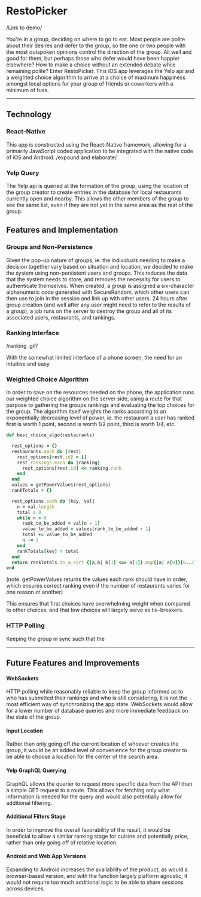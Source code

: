 # RestoPicker
/Link to demo/

You're in a group, deciding on where to go to eat. Most people are polite
about their desires and defer to the group, so the one or two people with
the most outspoken opinions control the direction of the group. All well
and good for them, but perhaps those who defer would have been happier
elsewhere? How to make a choice without an extended debate while remaining polite? Enter RestoPicker. This iOS app leverages the Yelp api and a weighted choice algorithm to arrive at a choice of maximum happiness amongst local options for your group of friends or coworkers with a minimum of fuss.
_____

## Technology

### React-Native

This app is constructed using the React-Native framework, allowing for
a primarily JavaScript coded application to be integrated with the native
code of iOS and Android. /expound and elaborate/

### Yelp Query

The Yelp api is queried at the formation of the group, using the location
of the group creator to create entries in the database for local restaurants
currently open and nearby. This allows the other members of the group to
see the same list, even if they are not yet in the same area as the rest
of the group.

## Features and Implementation

### Groups and Non-Persistence

Given the pop-up nature of groups, ie. the individuals needing to make
a decision together vary based on situation and location, we decided to
make the system using non-persistent users and groups. This reduces the
data that the system needs to store, and removes the necessity for users
to authenticate themselves. When created, a group is assigned a
six-character alphanumeric code generated with SecureRandom, which other
users can then use to join in the session and link up with other users.
24 hours after group creation (and well after any user might need to
refer to the results of a group), a job runs on the server to destroy the
group and all of its associated users, restaurants, and rankings.


### Ranking Interface
/ranking .gif/

With the somewhat limited interface of a phone screen, the need for an
intuitive and easy

### Weighted Choice Algorithm

In order to save on the resources needed on the phone, the application
runs our weighted choice algorithm on the server side, using a route for
that purpose to gathering the groups rankings and evaluating the top
choices for the group. The algorithm itself weights the ranks according
to an exponentially decreasing level of power, ie. the restaurant a user
has ranked first is worth 1 point, second is worth 1/2 point, third is worth 1/4, etc.
```Ruby
def best_choice_algo(restaurants)

  rest_options = {}
  restaurants.each do |rest|
    rest_options[rest.id] = []
    rest.rankings.each do |ranking|
      rest_options[rest.id] << ranking.rank
    end
  end
  values = getPowerValues(rest_options)
  rankTotals = {}

  rest_options.each do |key, val|
    n = val.length
    total = 0
    while n > 0
      rank_to_be_added = val[n - 1]
      value_to_be_added = values[rank_to_be_added - 1]
      total += value_to_be_added
      n -= 1
    end
    rankTotals[key] = total
  end
  return rankTotals.to_a.sort {|a,b| b[1] <=> a[1]}.map{|a| a[0]}[0..2]
end
```
(note: getPowerValues returns the values each rank should have in order,
  which ensures correct ranking even if the number of restaurants varies
  for one reason or another)

This ensures that first choices have overwhelming weight when compared to
other choices, and that low choices will largely serve as tie-breakers.

### HTTP Polling

Keeping the group in sync such that the
____
## Future Features and Improvements

#### WebSockets

HTTP polling while reasonably reliable to keep the group informed as to
who has submitted their rankings and who is still considering, it is not
the most efficient way of synchronizing the app state. WebSockets would
allow for a lower number of database queries and more immediate feedback
on the state of the group.

#### Input Location

Rather than only going off the current location of whoever creates the
group, it would be an added level of convenience for the group creator to
be able to choose a location for the center of the search area.

#### Yelp GraphQL Querying

GraphQL allows the querier to request more specific data from the API
than a simple GET request to a route. This allows for fetching only what
information is needed for the query and would also potentially allow for
additional filtering.

#### Additional Filters Stage

In order to improve the overall favorability of the result, it would be
beneficial to allow a similar ranking stage for cuisine and potentially
price, rather than only going off of relative location.

#### Android and Web App Versions

Expanding to Android increases the availability of the product,
as would a browser-based version, and with the function largely platform
agnostic, it would not require too much additional logic to be able to
share sessions across devices.
